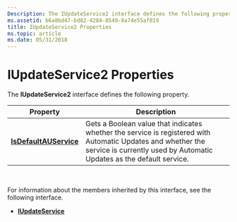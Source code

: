 ```yaml
---
Description: The IUpdateService2 interface defines the following property.
ms.assetid: b6a8bd47-bd82-4284-8549-8a74e55af019
title: IUpdateService2 Properties
ms.topic: article
ms.date: 05/31/2018
---
```


# IUpdateService2 Properties

The **IUpdateService2** interface defines the following property.



| Property                                                         | Description                                                                                                                                                                         |
|------------------------------------------------------------------|-------------------------------------------------------------------------------------------------------------------------------------------------------------------------------------|
| [**IsDefaultAUService**](/windows/desktop/api/Wuapi/nf-wuapi-iupdateservice2-get_isdefaultauservice) | Gets a Boolean value that indicates whether the service is registered with Automatic Updates and whether the service is currently used by Automatic Updates as the default service. |



 

For information about the members inherited by this interface, see the following interface.

-   [**IUpdateService**](/windows/desktop/api/Wuapi/nn-wuapi-iupdateservice)

 

 



